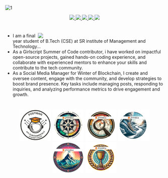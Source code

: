  <!--- ------------------------------------------------------------------------------------------------------------------------------------------------------ -->
<!--- -- Custom Designed Banner ---------------------------------------------------------------------------------------------------------------------------- -->
<!--- ------------------------------------------------------------------------------------------------------------------------------------------------------ -->

![1](https://github.com/user-attachments/assets/ec7a90d8-1725-413c-85de-9a94ad469808)

<!--- ------------------------------------------------------------------------------------------------------------------------------------------------------ -->
<!--- -- Social media Links ----------------------------------------------------------------------------------------------------------------------------- -->
<!--- ------------------------------------------------------------------------------------------------------------------------------------------------------ -->
<p align="center"> 
<a href="#">
         <img src="https://img.shields.io/badge/LinkedIn-0077B5?style=for-the-badge&logo=linkedin&logoColor=white" />
</a>
<a href="#">
         <img src="https://img.shields.io/badge/Instagram-E4405F?style=for-the-badge&logo=instagram&logoColor=white" />
</a>
<a href="#">
	<img src="https://img.shields.io/badge/linktree-39E09B?style=for-the-badge&logo=linktree&logoColor=white" />
</a>

<a href="#">
	<img src="https://img.shields.io/badge/Pinterest-%23E60023.svg?&style=for-the-badge&logo=Pinterest&logoColor=white" />
</a>

<a href="#">
	<img src="https://img.shields.io/badge/-Behance-blue?style=for-the-badge&logo=behance&logoColor=white" />
</a>
</p>

<!--- ------------------------------------------------------------------------------------------------------------------------------------------------------ -->
<!--- -- My Info ----------------------------------------------------------------------------------------------------------------------------- -->
<!--- ------------------------------------------------------------------------------------------------------------------------------------------------------ -->
# 
<img align="right" width="400px" src="https://github.com/user-attachments/assets/5da5cbb8-07c6-482b-a0f5-3c219d7f95e6">

- I am a final year student of B.Tech (CSE) at SR institute of Management and Technology...
-   As a Girlscript Summer of Code contributor, i have worked on impactful open-source projects, gained hands-on coding experience, and collaborate with experienced mentors to enhance your skills and contribute to the tech community.
-   As a Social Media Manager for Winter of Blockchain, I create and oversee content, engage with the community, and develop strategies to boost brand presence. Key tasks include managing posts, responding to inquiries, and analyzing performance metrics to drive engagement and growth.

<!--<h4><img align="center" height="20" src="https://github.com/user-attachments/assets/8dd3cc95-efe4-4dce-bea1-1e5778456bb4"> As a Girlscript Summer of Code contributor, i have worked on impactful open-source projects, gained hands-on coding experience, and collaborate with experienced mentors to enhance your skills and contribute to the tech community.</h4>-->


<!--- ------------------------------------------------------------------------------------------------------------------------------------------------------ -->
<!--- -- GSSoC Badge ----------------------------------------------------------------------------------------------------------------------------- -->
<!--- ------------------------------------------------------------------------------------------------------------------------------------------------------ -->
# 
<div align="center">
  <img src="https://raw.githubusercontent.com/girlscript/gssoc-website-new/main/public/badges/postman.png" width="100px" height="100px" />
  <img src="https://github.com/girlscript/gssoc-website-new/blob/main/public/badges/1.png" width="100px" height="100px" />
  <img src="https://github.com/girlscript/gssoc-website-new/blob/main/public/badges/2.png" width="100px" height="100px" />
  <img src="https://github.com/girlscript/gssoc-website-new/blob/main/public/badges/3.png" width="100px" height="100px" />
  <img src="https://github.com/girlscript/gssoc-website-new/blob/main/public/badges/4.png" width="100px" height="100px" />
  <img src="https://github.com/girlscript/gssoc-website-new/blob/main/public/badges/5.png" width="100px" height="100px" />
</div>

